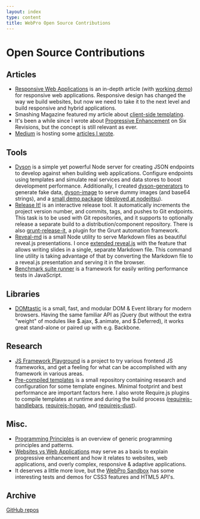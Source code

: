 ```yaml
---
layout: index
type: content
title: WebPro Open Source Contributions
---
```


# Open Source Contributions

## Articles

* [Responsive Web Applications](http://mobile.smashingmagazine.com/2013/06/12/building-a-responsive-web-application/) is an in-depth article (with [working demo](http://webpro.github.io/responsive-web-apps/)) for responsive web applications.
Responsive design has changed the way we build websites, but now we need to take it to the next level and build responsive and hybrid applications.
* Smashing Magazine featured my article about [client-side templating](http://coding.smashingmagazine.com/2012/12/05/client-side-templating/).
* It's been a while since I wrote about [Progressive Enhancement](http://sixrevisions.com/web-development/progressive-enhancement/) on Six Revisions, but the concept is still relevant as ever.
* [Medium](https://medium.com/) is hosting some [articles I wrote](https://medium.com/@webprolific/latest).

## Tools

* [Dyson](https://webpro.github.io/dyson) is a simple yet powerful Node server for creating JSON endpoints to develop against when building web applications. Configure endpoints using templates and simulate real services and data stores to boost development performance. Additionally, I created [dyson-generators](https://github.com/webpro/dyson-generators) to generate fake data, [dyson-image](https://github.com/webpro/dyson-generators) to serve dummy images (and base64 strings), and a [small demo package](https://github.com/webpro/dyson-demo) ([deployed at nodejitsu](http://dyson.jit.su/)).
* [Release It!](https://github.com/webpro/release-it) is an interactive release tool. It automatically increments the project version number, and commits, tags, and pushes to Git endpoints. This task is to be used with Git repositories, and it supports to optionally release a separate build to a distribution/component repository. There is also [grunt-release-it](https://github.com/webpro/grunt-release-it), a plugin for the Grunt automation framework.
*  [Reveal-md](https://webpro.github.io/reveal-md/)  is a small Node utility to serve Markdown files as beautiful reveal.js presentations. I once [extended reveal.js](https://github.com/hakimel/reveal.js/pull/329) with the feature that allows writing slides in a single, separate Markdown file. This command line utility is taking advantage of that by converting the Markdown file to a reveal.js presentation and serving it in the browser.
* [Benchmark suite runner](https://github.com/webpro/benchrunner) is a framework for easily writing performance tests in JavaScript.

## Libraries

* [DOMtastic](https://webpro.github.io/DOMtastic/) is a small, fast, and modular DOM & Event library for modern browsers. Having the same familiar API as jQuery (but without the extra "weight" of modules like $.ajax, $.animate, and $.Deferred), it works great stand-alone or paired up with e.g. Backbone.

## Research

* [JS Framework Playground](https://github.com/webpro/frameground) is a project to try various frontend JS frameworks, and get a feeling for what can be accomplished with any framework in various areas.
* [Pre-compiled templates](https://github.com/webpro/precompiled-templates) is a small repository containing research and configuration for some template engines. Minimal footprint and best performance are important factors here. I also wrote Require.js plugins to compile templates at runtime and during the build process ([requirejs-handlebars](https://github.com/webpro/requirejs-handlebars), [requirejs-hogan](https://github.com/webpro/requirejs-hogan), and [requirejs-dust](https://github.com/webpro/requirejs-dust)).

## Misc.

* [Programming Principles](https://github.com/webpro/programming-principles) is an overview of generic programming principles and patterns.
* [Websites vs Web Applications](https://github.com/webpro/Websites-vs-Web-Applications) may serve as a basis to explain progressive enhancement and how it relates to websites, web applications, and overly complex, responsive & adaptive applications.
* It deserves a little more love, but the [WebPro Sandbox](http://sandbox.webpro.nl) has some interesting tests and demos for CSS3 features and HTML5 API's.

## Archive

[GitHub repos](https://github.com/webpro?tab=repositories)
